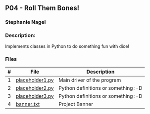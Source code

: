 ## P04 - Roll Them Bones!
### Stephanie Nagel
### Description:

Implements classes in Python to do something fun with dice!

### Files

|   #   | File            | Description                                        |
| :---: | --------------- | -------------------------------------------------- |
| 1 | [placeholder1.py]() | Main driver of the program |
| 2 | [placeholder2.py]() | Python definitions or something :-D |
| 3 | [placeholder3.py]() | Python definitions or something :-D |
| 4 | [banner.txt](https://github.com/aelious/2143-OOP-Nagel/blob/main/Assignments/P04/banner.txt) | Project Banner |
